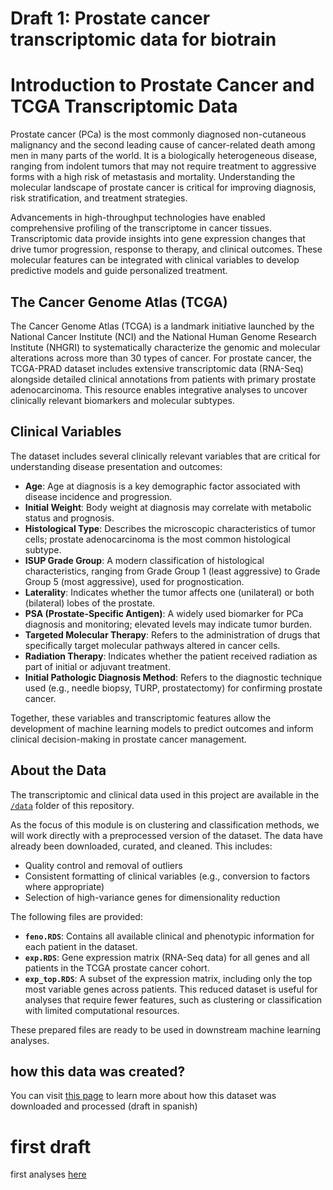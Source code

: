 # Draft 1: Prostate cancer transcriptomic data for biotrain


# Introduction to Prostate Cancer and TCGA Transcriptomic Data

Prostate cancer (PCa) is the most commonly diagnosed non-cutaneous malignancy and the second leading cause of cancer-related death among men in many parts of the world. It is a biologically heterogeneous disease, ranging from indolent tumors that may not require treatment to aggressive forms with a high risk of metastasis and mortality. Understanding the molecular landscape of prostate cancer is critical for improving diagnosis, risk stratification, and treatment strategies.

Advancements in high-throughput technologies have enabled comprehensive profiling of the transcriptome in cancer tissues. Transcriptomic data provide insights into gene expression changes that drive tumor progression, response to therapy, and clinical outcomes. These molecular features can be integrated with clinical variables to develop predictive models and guide personalized treatment.

## The Cancer Genome Atlas (TCGA)

The Cancer Genome Atlas (TCGA) is a landmark initiative launched by the National Cancer Institute (NCI) and the National Human Genome Research Institute (NHGRI) to systematically characterize the genomic and molecular alterations across more than 30 types of cancer. For prostate cancer, the TCGA-PRAD dataset includes extensive transcriptomic data (RNA-Seq) alongside detailed clinical annotations from patients with primary prostate adenocarcinoma. This resource enables integrative analyses to uncover clinically relevant biomarkers and molecular subtypes.

## Clinical Variables

The dataset includes several clinically relevant variables that are critical for understanding disease presentation and outcomes:

- **Age**: Age at diagnosis is a key demographic factor associated with disease incidence and progression.
- **Initial Weight**: Body weight at diagnosis may correlate with metabolic status and prognosis.
- **Histological Type**: Describes the microscopic characteristics of tumor cells; prostate adenocarcinoma is the most common histological subtype.
- **ISUP Grade Group**: A modern classification of histological characteristics, ranging from Grade Group 1 (least aggressive) to Grade Group 5 (most aggressive), used for prognostication.
- **Laterality**: Indicates whether the tumor affects one (unilateral) or both (bilateral) lobes of the prostate.
- **PSA (Prostate-Specific Antigen)**: A widely used biomarker for PCa diagnosis and monitoring; elevated levels may indicate tumor burden.
- **Targeted Molecular Therapy**: Refers to the administration of drugs that specifically target molecular pathways altered in cancer cells.
- **Radiation Therapy**: Indicates whether the patient received radiation as part of initial or adjuvant treatment.
- **Initial Pathologic Diagnosis Method**: Refers to the diagnostic technique used (e.g., needle biopsy, TURP, prostatectomy) for confirming prostate cancer.

Together, these variables and transcriptomic features allow the development of machine learning models to predict outcomes and inform clinical decision-making in prostate cancer management.


## About the Data

The transcriptomic and clinical data used in this project are available in the [`/data`](./data) folder of this repository.

As the focus of this module is on clustering and classification methods, we will work directly with a preprocessed version of the dataset. The data have already been downloaded, curated, and cleaned. This includes:

- Quality control and removal of outliers
- Consistent formatting of clinical variables (e.g., conversion to factors where appropriate)
- Selection of high-variance genes for dimensionality reduction

The following files are provided:

- **`feno.RDS`**: Contains all available clinical and phenotypic information for each patient in the dataset.
- **`exp.RDS`**: Gene expression matrix (RNA-Seq data) for all genes and all patients in the TCGA prostate cancer cohort.
- **`exp_top.RDS`**: A subset of the expression matrix, including only the top most variable genes across patients. This reduced dataset is useful for analyses that require fewer features, such as clustering or classification with limited computational resources.

These prepared files are ready to be used in downstream machine learning analyses.

## how this data was created?
You can visit [this page](https://rpubs.com/jbzt/914994) to learn more about how this dataset was downloaded and processed (draft in spanish)


# first draft 
first analyses [here](https://jbzt.github.io/TCGA_PRAD_biotrain/resumen_1.nb.html)
